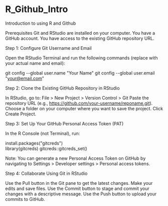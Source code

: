 # R_Github_Intro
Introduction to using R and Github 

Prerequisites
Git and RStudio are installed on your computer.
You have a GitHub account.
You have access to the existing GitHub repository URL.

Step 1: Configure Git Username and Email

Open the RStudio Terminal and run the following commands (replace with your actual name and email):

git config --global user.name "Your Name"
git config --global user.email "your@email.com"

Step 2: Clone the Existing GitHub Repository in RStudio

In RStudio, go to:
File > New Project > Version Control > Git
Paste the repository URL (e.g., https://github.com/your-username/reponame.git).
Choose a folder on your computer where you want to save the project.
Click Create Project.

Step 3: Set Up Your GitHub Personal Access Token (PAT)

In the R Console (not Terminal), run:

install.packages("gitcreds")     
library(gitcreds)
gitcreds::gitcreds_set()         

Note:
You can generate a new Personal Access Token on GitHub by navigating to Settings > Developer settings > Personal access tokens.

Step 4: Collaborate Using Git in RStudio

Use the Pull button in the Git pane to get the latest changes.
Make your edits and save files.
Use the Commit button to stage and commit your changes with a descriptive message.
Use the Push button to upload your commits to GitHub.
